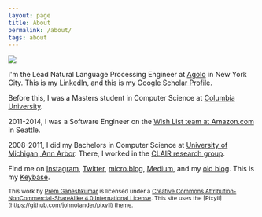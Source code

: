 ```yaml
---
layout: page
title: About
permalink: /about/
tags: about
---
```


<a href="https://pronouns.me/he"><img src="http://gravatar.com/avatar/78d39db54dc3d3c93159454e257185ea?s=80"></a>


I'm the Lead Natural Language Processing Engineer at [Agolo](http://agolo.com/) in New York City. This is my <a href="http://www.linkedin.com/in/pgkmr" rel="me">LinkedIn</a>, and this is my <a href="https://scholar.google.com/citations?hl=en&view_op=list_works&gmla=AJsN-F41alnNFrAO2zZnC_j5WPd8xSWpQaKHGifWWgg6Z2WYJjM_OXHErXWEY-eFY-84Wv8XYKEJRjSnUSvBviRaDAfpPr5ESQ&user=ewXjGD4AAAAJ" rel="me">Google Scholar Profile</a>.

Before this, I was a Masters student in Computer Science at [Columbia University](http://columbia.edu/).

2011-2014, I was a Software Engineer on the [Wish List team at Amazon.com](http://amazon.com/wishlist) in Seattle.

2008-2011, I did my Bachelors in Computer Science at [University of Michigan, Ann Arbor](http://umich.edu/). There, I worked in the [CLAIR research group](http://clairlib.org/).

Find me on <a href="http://instagram.com/premtagram" rel="me">Instagram</a>, <a href="http://twitter.com/premgane" rel="me">Twitter</a>, <a href="https://micro.blog/pgkr" rel="me">micro.blog</a>, <a href="https://medium.com/@pgkr" rel=
"me">Medium</a>, and my [old blog](http://premgane.wordpress.com). This is my <a href="https://keybase.io/pgkr" rel="me">Keybase</a>.

<small>
This work by <a xmlns:cc="http://creativecommons.org/ns#" href="http://premgkumar.com" property="cc:attributionName" rel="cc:attributionURL">Prem Ganeshkumar</a> is licensed under a <a rel="license" href="http://creativecommons.org/licenses/by-nc-sa/4.0/">Creative Commons Attribution-NonCommercial-ShareAlike 4.0 International License</a>.
</small>

<small>
This site uses the [Pixyll](https://github.com/johnotander/pixyll) theme. 
</small>
